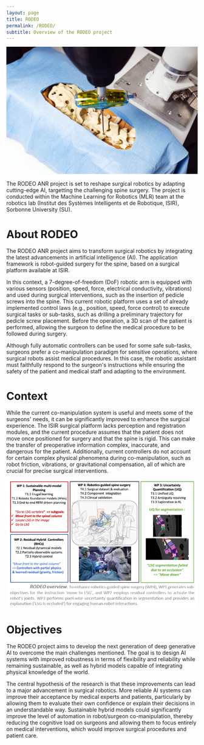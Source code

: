 ```yaml
---
layout: page
title: RODEO
permalink: /RODEO/
subtitle: Overview of the RODEO project
---
```


<p align="center">
  <img style="text-align: center; max-width: 100%; height: auto;" src="../assets/img/CNRS_20200021_0014.jpg" alt="RODEO intro img"/>
</p>

The RODEO ANR project is set to reshape surgical robotics by adapting cutting-edge AI, targetting the challenging spine surgery. The project is conducted within the Machine Learning for Robotics (MLR) team at the robotics lab (Institut des Systèmes Intelligents et de Robotique, ISIR), Sorbonne University (SU).

# About RODEO

The RODEO ANR project aims to transform surgical robotics by integrating the latest advancements in artificial intelligence (AI). The application framework is robot-guided surgery for the spine, based on a surgical platform available at ISIR.

In this context, a 7-degree-of-freedom (DoF) robotic arm is equipped with various sensors (position, speed, force, electrical conductivity, vibrations) and used during surgical interventions, such as the insertion of pedicle screws into the spine. This current robotic platform uses a set of already implemented control laws (e.g., position, speed, force control) to execute surgical tasks or sub-tasks, such as drilling a preliminary trajectory for pedicle screw placement. Before the operation, a 3D scan of the patient is performed, allowing the surgeon to define the medical procedure to be followed during surgery.

Although fully automatic controllers can be used for some safe sub-tasks, surgeons prefer a co-manipulation paradigm for sensitive operations, where surgical robots assist medical procedures. In this case, the robotic assistant must faithfully respond to the surgeon's instructions while ensuring the safety of the patient and medical staff and adapting to the environment.

# Context

While the current co-manipulation system is useful and meets some of the surgeons' needs, it can be significantly improved to enhance the surgical experience. The ISIR surgical platform lacks perception and registration modules, and the current procedure assumes that the patient does not move once positioned for surgery and that the spine is rigid. This can make the transfer of preoperative information complex, inaccurate, and dangerous for the patient. Additionally, current controllers do not account for certain complex physical phenomena during co-manipulation, such as robot friction, vibrations, or gravitational compensation, all of which are crucial for precise surgical interventions.

<p align="center">
  <img style="text-align: center; max-width: 100%; height: auto;" src="../assets/img/Apercu-du-projet-RODEO-1.png" alt="RODEO WPs"/>
</p>

# Objectives

The RODEO project aims to develop the next generation of deep generative AI to overcome the main challenges mentioned. The goal is to design AI systems with improved robustness in terms of flexibility and reliability while remaining sustainable, as well as hybrid models capable of integrating physical knowledge of the world.

The central hypothesis of the research is that these improvements can lead to a major advancement in surgical robotics. More reliable AI systems can improve their acceptance by medical experts and patients, particularly by allowing them to evaluate their own confidence or explain their decisions in an understandable way. Sustainable hybrid models could significantly improve the level of automation in robot/surgeon co-manipulation, thereby reducing the cognitive load on surgeons and allowing them to focus entirely on medical interventions, which would improve surgical procedures and patient care.
